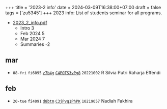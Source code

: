 +++
title = '2023-2 info'
date = 2024-03-09T16:38:00+07:00
draft = false
tags = ['zu5345']
+++
2023 info: List of students seminar for all programs.
<!--more-->

+ [2023_2_info.pdf](https://osf.io/zqyb2)
  - Intro 3
  - Feb 2024 5
  - Mar 2024 7
  - Summaries -2


## mar
+ `08-fri` `fi6095` [`z7b4g`](https://osf.io/z7b4g/) [`C4POTS3vPg8`](https://www.instagram.com/p/C4POTS3vPg8/) `20221002` R Silvia Putri Raharja Effendi


## feb
+ `20-tue` `fi4091` [`d8btm`](https://osf.io/d8btm/) [`C3jPvq1PhPK`](https://www.instagram.com/p/C3jPvq1PhPK/) `10219057` Nadiah Fakhira
